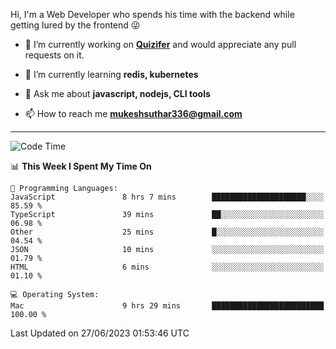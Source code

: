 Hi, I'm a Web Developer who spends his time with the backend while getting lured by the frontend 😜

- 🔭 I’m currently working on **[Quizifer](https://github.com/SutharMukesh/Quizifer/)** and would appreciate any pull requests on it.

- 🌱 I’m currently learning **redis, kubernetes**

- 💬 Ask me about **javascript, nodejs, CLI tools**

- 📫 How to reach me **mukeshsuthar336@gmail.com**

---
<!--START_SECTION:waka-->
![Code Time](http://img.shields.io/badge/Code%20Time-2%2C351%20hrs%2026%20mins-blue)

📊 **This Week I Spent My Time On** 

```text
💬 Programming Languages: 
JavaScript               8 hrs 7 mins        █████████████████████░░░░   85.59 % 
TypeScript               39 mins             ██░░░░░░░░░░░░░░░░░░░░░░░   06.98 % 
Other                    25 mins             █░░░░░░░░░░░░░░░░░░░░░░░░   04.54 % 
JSON                     10 mins             ░░░░░░░░░░░░░░░░░░░░░░░░░   01.79 % 
HTML                     6 mins              ░░░░░░░░░░░░░░░░░░░░░░░░░   01.10 % 

💻 Operating System: 
Mac                      9 hrs 29 mins       █████████████████████████   100.00 % 
```


 Last Updated on 27/06/2023 01:53:46 UTC
<!--END_SECTION:waka-->
